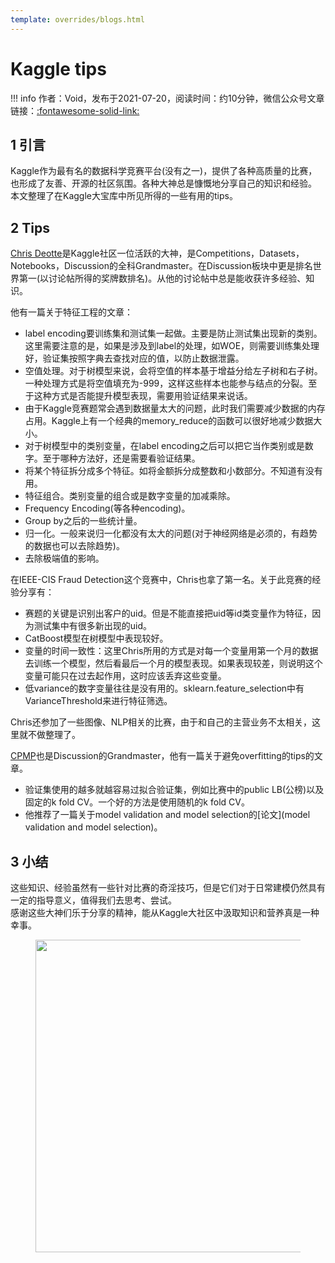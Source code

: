 ```yaml
---
template: overrides/blogs.html
---
```


# Kaggle tips

!!! info 
    作者：Void，发布于2021-07-20，阅读时间：约10分钟，微信公众号文章链接：[:fontawesome-solid-link:](https://mp.weixin.qq.com/s/XwtXpa1hOKrN6fIC-zpyKw)

## 1 引言

Kaggle作为最有名的数据科学竞赛平台(没有之一)，提供了各种高质量的比赛，也形成了友善、开源的社区氛围。各种大神总是慷慨地分享自己的知识和经验。  
本文整理了在Kaggle大宝库中所见所得的一些有用的tips。

## 2 Tips

[Chris Deotte](https://www.kaggle.com/cdeotte)是Kaggle社区一位活跃的大神，是Competitions，Datasets，Notebooks，Discussion的全科Grandmaster。在Discussion板块中更是排名世界第一(以讨论帖所得的奖牌数排名)。从他的讨论帖中总是能收获许多经验、知识。  

他有一篇关于特征工程的文章：  

- label encoding要训练集和测试集一起做。主要是防止测试集出现新的类别。这里需要注意的是，如果是涉及到label的处理，如WOE，则需要训练集处理好，验证集按照字典去查找对应的值，以防止数据泄露。
- 空值处理。对于树模型来说，会将空值的样本基于增益分给左子树和右子树。一种处理方式是将空值填充为-999，这样这些样本也能参与结点的分裂。至于这种方式是否能提升模型表现，需要用验证结果来说话。
- 由于Kaggle竞赛题常会遇到数据量太大的问题，此时我们需要减少数据的内存占用。Kaggle上有一个经典的memory_reduce的函数可以很好地减少数据大小。
- 对于树模型中的类别变量，在label encoding之后可以把它当作类别或是数字。至于哪种方法好，还是需要看验证结果。
- 将某个特征拆分成多个特征。如将金额拆分成整数和小数部分。不知道有没有用。
- 特征组合。类别变量的组合或是数字变量的加减乘除。
- Frequency Encoding(等各种encoding)。
- Group by之后的一些统计量。
- 归一化。一般来说归一化都没有太大的问题(对于神经网络是必须的，有趋势的数据也可以去除趋势)。
- 去除极端值的影响。

在IEEE-CIS Fraud Detection这个竞赛中，Chris也拿了第一名。关于此竞赛的经验分享有：

- 赛题的关键是识别出客户的uid。但是不能直接把uid等id类变量作为特征，因为测试集中有很多新出现的uid。
- CatBoost模型在树模型中表现较好。
- 变量的时间一致性：这里Chris所用的方式是对每一个变量用第一个月的数据去训练一个模型，然后看最后一个月的模型表现。如果表现较差，则说明这个变量可能只在过去起作用，这时应该丢弃这些变量。
- 低variance的数字变量往往是没有用的。sklearn.feature_selection中有VarianceThreshold来进行特征筛选。 

Chris还参加了一些图像、NLP相关的比赛，由于和自己的主营业务不太相关，这里就不做整理了。

[CPMP](https://www.kaggle.com/cpmpml)也是Discussion的Grandmaster，他有一篇关于避免overfitting的tips的文章。

- 验证集使用的越多就越容易过拟合验证集，例如比赛中的public LB(公榜)以及固定的k fold CV。一个好的方法是使用随机的k fold CV。
- 他推荐了一篇关于model validation and model selection的[论文](model validation and model selection)。

## 3 小结

这些知识、经验虽然有一些针对比赛的奇淫技巧，但是它们对于日常建模仍然具有一定的指导意义，值得我们去思考、尝试。  
感谢这些大神们乐于分享的精神，能从Kaggle大社区中汲取知识和营养真是一种幸事。

<figure>
  <img src="https://cdn.jsdelivr.net/gh/BulletTech2021/Pics/2021-6-14/1623639526512-1080P%20(Full%20HD)%20-%20Tail%20Pic.png" width="500" />
</figure>
